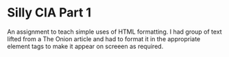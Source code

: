 Silly CIA Part 1
===================

An assignment to teach simple uses of HTML formatting. I had group of text lifted from a The Onion article and had to format it in the appropriate element tags to make it appear on screeen as required.